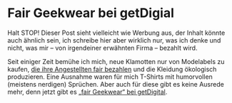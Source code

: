 # Fair Geekwear bei getDigial

Halt STOP! Dieser Post sieht vielleicht wie Werbung aus, der Inhalt könnte
auch ähnlich sein, ich schreibe hier aber wirklich nur, was ich denke und
nicht, was mir – von irgendeiner erwähnten Firma – bezahlt wird.

Seit einiger Zeit bemühe ich mich, neue Klamotten nur von Modelabels zu
kaufen, [die ihre Angestellten fair bezahlen][glimpse] und die Kleidung
ökologisch produzieren. Eine Ausnahme waren für mich T-Shirts mit humorvollen
(meistens nerdigen) Sprüchen. Aber auch für diese gibt es keine Ausrede mehr,
denn jetzt gibt es [„fair Geekwear“ bei getDigital][fair geekwear].


[glimpse]: /2014/saubere-kleidung/

[fair geekwear]: https://www.getdigital.de/infos/fairwear.html
